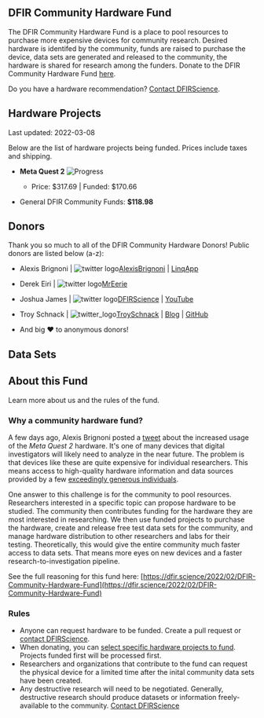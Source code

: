 ## DFIR Community Hardware Fund

The DFIR Community Hardware Fund is a place to pool resources to purchase more expensive devices for community research. Desired hardware is identifed by the community, funds are raised to purchase the device, data sets are generated and released to the community, the hardware is shared for research among the funders. Donate to the DFIR Community Hardware Fund [here](https://www.paypal.com/donate/?hosted_button_id=S3GXPSXT8QRGL).

Do you have a hardware recommendation? [Contact DFIRScience](https://dfir.science/contact).

## Hardware Projects

Last updated: 2022-03-08


Below are the list of hardware projects being funded. Prices include taxes and shipping.

* **Meta Quest 2** ![Progress](https://progress-bar.dev/170/?scale=317&width=200&color=babaca&suffix=$)
  * Price: $317.69 | Funded: $170.66

* General DFIR Community Funds: **$118.98**

## Donors

Thank you so much to all of the DFIR Community Hardware Donors! Public donors are listed below (a-z):

* Alexis Brignoni     | ![twitter logo](http://i.imgur.com/wWzX9uB.png)[AlexisBrignoni](https://twitter.com/AlexisBrignoni) | [LinqApp](https://linqapp.com/abrignoni)
* Derek Eiri          | ![twitter logo](http://i.imgur.com/wWzX9uB.png)[MrEerie](https://twitter.com/MrEerie)
* Joshua James        | ![twitter logo](http://i.imgur.com/wWzX9uB.png)[DFIRScience](https://twitter.com/dfirscience) | [YouTube](https://www.youtube.com/DFIRScience?sub_confirmation=1)
* Troy Schnack        | ![twitter_logo](http://i.imgur.com/wWzX9uB.png)[TroySchnack](https://twitter.com/TroySchnack) | [Blog](https://troy4n6.blogspot.com/) | [GitHub](https://github.com/TroySchnack)

* And big ♥ to anonymous donors!

## Data Sets

## About this Fund

Learn more about us and the rules of the fund.

### Why a community hardware fund?

A few days ago, Alexis Brignoni posted a [tweet](https://twitter.com/AlexisBrignoni/status/1490758627489103882?s=20&t=dPy6eilC_Vf0p5lK39WTXw) about the increased usage of the *Meta Quest 2* hardware. It's one of many devices that digital investigators will likely need to analyze in the near future. The problem is that devices like these are quite expensive for individual researchers. This means access to high-quality hardware information and data sources provided by a few [exceedingly generous individuals](https://thebinaryhick.blog/2021/12/17/android-12-image-now-available/).

One answer to this challenge is for the community to pool resources. Researchers interested in a specific topic can propose hardware to be studied. The community then contributes funding for the hardware they are most interested in researching. We then use funded projects to purchase the hardware, create and release free test data sets for the community, and manage hardware distribution to other researchers and labs for their testing. Theoretically, this would give the entire community much faster access to data sets. That means more eyes on new devices and a faster research-to-investigation pipeline.

See the full reasoning for this fund here: [https://dfir.science/2022/02/DFIR-Community-Hardware-Fund](https://dfir.science/2022/02/DFIR-Community-Hardware-Fund)

### Rules

* Anyone can request hardware to be funded. Create a pull request or [contact DFIRScience](https://dfir.science/contact).
* When donating, you can [select specific hardware projects to fund](https://www.paypal.com/donate/?hosted_button_id=S3GXPSXT8QRGL). Projects funded first will be processed first.
* Researchers and organizations that contribute to the fund can request the physical device for a limited time after the inital community data sets have been created.
* Any destructive research will need to be negotiated. Generally, destructive research should produce datasets or information freely-available to the community. [Contact DFIRScience](https://dfir.science/contact)
